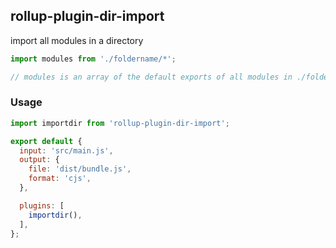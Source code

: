 ## rollup-plugin-dir-import
import all modules in a directory

```javascript
import modules from './foldername/*';

// modules is an array of the default exports of all modules in ./foldername
```

### Usage
```javascript
import importdir from 'rollup-plugin-dir-import';

export default {
  input: 'src/main.js',
  output: {
    file: 'dist/bundle.js',
    format: 'cjs',
  },

  plugins: [
    importdir(),
  ],
};
```
